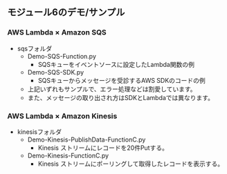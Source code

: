 
## モジュール6のデモ/サンプル


### AWS Lambda × Amazon SQS

- sqsフォルダ
  - Demo-SQS-Function.py
    - SQSキューをイベントソースに設定したLambda関数の例
  - Demo-SQS-SDK.py
    - SQSキューからメッセージを受診するAWS SDKのコードの例
  - 上記いずれもサンプルで、エラー処理などは割愛しています。
  - また、メッセージの取り出され方はSDKとLambdaでは異なります。



### AWS Lambda × Amazon Kinesis
- kinesisフォルダ
  - Demo-Kinesis-PublishData-FunctionC.py
    - Kinesis ストリームにレコードを20件Putする。
  - Demo-Kinesis-FunctionC.py
    - Kinesis ストリームにポーリングして取得したレコードを表示する。
    






